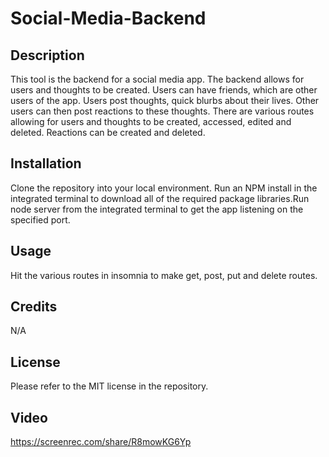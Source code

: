 # Social-Media-Backend

## Description
This tool is the backend for a social media app. The backend allows for users and thoughts to be created. Users can have friends, which are other users of the app. Users post thoughts, quick blurbs about their lives. Other users can then post reactions to these thoughts. There are various routes allowing for users and thoughts to be created, accessed, edited and deleted. Reactions can be created and deleted.

## Installation
Clone the repository into your local environment. Run an NPM install in the integrated terminal to download all of the required package libraries.Run node server from the integrated terminal to get the app listening on the specified port.

## Usage
Hit the various routes in insomnia to make get, post, put and delete routes.

## Credits
N/A

## License
Please refer to the MIT license in the repository.

## Video
https://screenrec.com/share/R8mowKG6Yp